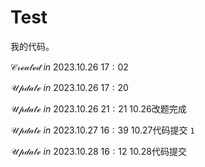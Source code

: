 <!--
 * @Author: CheemsaDoge
 * @Date: 2023-10-26 15:26:15
 * @LastEditors: CheemsaDoge
 * @LastEditTime: 2023-10-28 16:12:36
 * @FilePath: \TEST\README.md
 * Copyright (c) 2023 by CheemsaDoge, All Rights Reserved. 
-->
# Test

我的代码。

$\mathcal{Created}\ in \ 2023.10.26\ 17:02$

$\mathcal{Update}\ in \ 2023.10.26\ 17:20$

$\mathcal{Update}\ in \ 2023.10.26\ 21:21$ 10.26改题完成

$\mathcal{Update}\ in \ 2023.10.27\ 16:39$ 10.27代码提交 `1`

$\mathcal{Update}\ in \ 2023.10.28\ 16:12$ 10.28代码提交